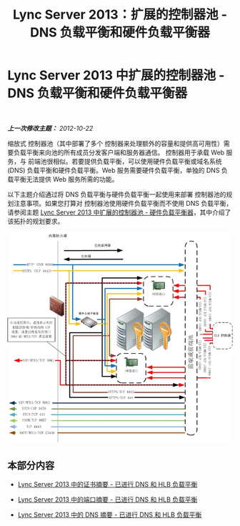 ﻿---
title: Lync Server 2013：扩展的控制器池 - DNS 负载平衡和硬件负载平衡器
TOCTitle: 扩展的控制器池 - DNS 负载平衡和硬件负载平衡器
ms:assetid: a1f6ffc0-9e6e-4217-a923-025c9679e154
ms:mtpsurl: https://technet.microsoft.com/zh-cn/library/JJ205142(v=OCS.15)
ms:contentKeyID: 49313791
ms.date: 05/19/2016
mtps_version: v=OCS.15
ms.translationtype: HT
---

# Lync Server 2013 中扩展的控制器池 - DNS 负载平衡和硬件负载平衡器

 

_**上一次修改主题：** 2012-10-22_

缩放式 控制器池（其中部署了多个 控制器来处理额外的容量和提供高可用性）需要负载平衡来向池的所有成员分发客户端和服务器通信。 控制器用于承载 Web 服务，与 前端池很相似。若要提供负载平衡，可以使用硬件负载平衡或域名系统 (DNS) 负载平衡和硬件负载平衡。Web 服务需要硬件负载平衡，单独的 DNS 负载平衡无法提供 Web 服务所需的功能。

以下主题介绍通过将 DNS 负载平衡与硬件负载平衡一起使用来部署 控制器池的规划注意事项。如果您打算对 控制器池使用硬件负载平衡而不使用 DNS 负载平衡，请参阅主题 [Lync Server 2013 中扩展的控制器池 - 硬件负载平衡器](lync-server-2013-scaled-director-pool-hardware-load-balancer.md)，其中介绍了该拓扑的规划要求。

![扩展的控制器池](images/JJ205142.35a78a7a-b781-4c8f-951e-168451ba6a65(OCS.15).jpg "扩展的控制器池")

## 本部分内容

  - [Lync Server 2013 中的证书摘要 - 已进行 DNS 和 HLB 负载平衡](lync-server-2013-certificate-summary-dns-and-hlb-load-balanced.md)

  - [Lync Server 2013 中的端口摘要 - 已进行 DNS 和 HLB 负载平衡](lync-server-2013-port-summary-dns-and-hlb-load-balanced.md)

  - [Lync Server 2013 中的 DNS 摘要 - 已进行 DNS 和 HLB 负载平衡](lync-server-2013-dns-summary-dns-and-hlb-load-balanced.md)

